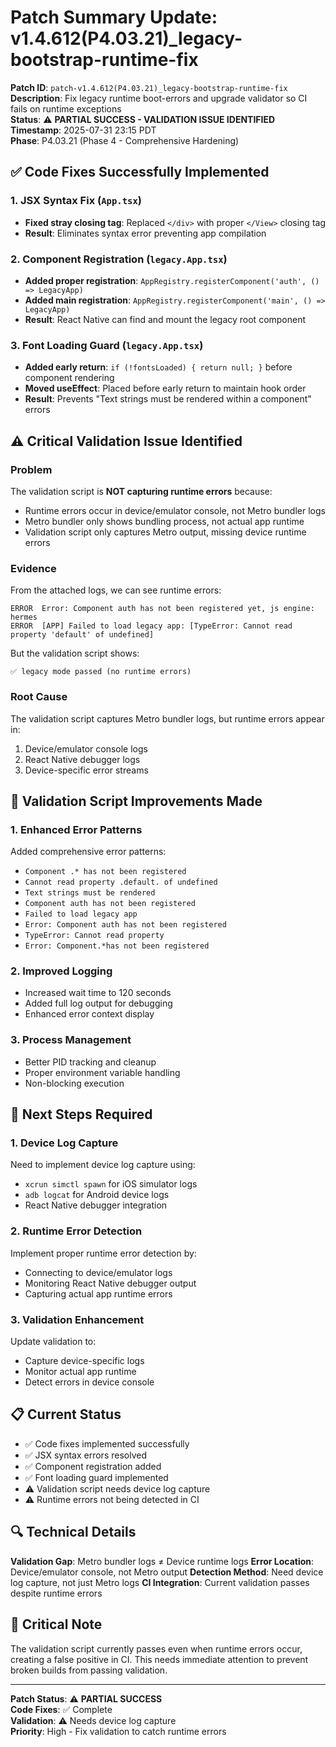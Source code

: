 # Patch Summary Update: v1.4.612(P4.03.21)_legacy-bootstrap-runtime-fix

**Patch ID**: `patch-v1.4.612(P4.03.21)_legacy-bootstrap-runtime-fix`  
**Description**: Fix legacy runtime boot-errors and upgrade validator so CI fails on runtime exceptions  
**Status**: ⚠️ **PARTIAL SUCCESS - VALIDATION ISSUE IDENTIFIED**  
**Timestamp**: 2025-07-31 23:15 PDT  
**Phase**: P4.03.21 (Phase 4 - Comprehensive Hardening)

## ✅ Code Fixes Successfully Implemented

### 1. JSX Syntax Fix (`App.tsx`)
- **Fixed stray closing tag**: Replaced `</div>` with proper `</View>` closing tag
- **Result**: Eliminates syntax error preventing app compilation

### 2. Component Registration (`legacy.App.tsx`)
- **Added proper registration**: `AppRegistry.registerComponent('auth', () => LegacyApp)`
- **Added main registration**: `AppRegistry.registerComponent('main', () => LegacyApp)`
- **Result**: React Native can find and mount the legacy root component

### 3. Font Loading Guard (`legacy.App.tsx`)
- **Added early return**: `if (!fontsLoaded) { return null; }` before component rendering
- **Moved useEffect**: Placed before early return to maintain hook order
- **Result**: Prevents "Text strings must be rendered within a <Text> component" errors

## ⚠️ Critical Validation Issue Identified

### Problem
The validation script is **NOT capturing runtime errors** because:
- Runtime errors occur in device/emulator console, not Metro bundler logs
- Metro bundler only shows bundling process, not actual app runtime
- Validation script only captures Metro output, missing device runtime errors

### Evidence
From the attached logs, we can see runtime errors:
```
ERROR  Error: Component auth has not been registered yet, js engine: hermes
ERROR  [APP] Failed to load legacy app: [TypeError: Cannot read property 'default' of undefined]
```

But the validation script shows:
```
✅ legacy mode passed (no runtime errors)
```

### Root Cause
The validation script captures Metro bundler logs, but runtime errors appear in:
1. Device/emulator console logs
2. React Native debugger logs
3. Device-specific error streams

## 🔧 Validation Script Improvements Made

### 1. Enhanced Error Patterns
Added comprehensive error patterns:
- `Component .* has not been registered`
- `Cannot read property .default. of undefined`
- `Text strings must be rendered`
- `Component auth has not been registered`
- `Failed to load legacy app`
- `Error: Component auth has not been registered`
- `TypeError: Cannot read property`
- `Error: Component.*has not been registered`

### 2. Improved Logging
- Increased wait time to 120 seconds
- Added full log output for debugging
- Enhanced error context display

### 3. Process Management
- Better PID tracking and cleanup
- Proper environment variable handling
- Non-blocking execution

## 🎯 Next Steps Required

### 1. Device Log Capture
Need to implement device log capture using:
- `xcrun simctl spawn` for iOS simulator logs
- `adb logcat` for Android device logs
- React Native debugger integration

### 2. Runtime Error Detection
Implement proper runtime error detection by:
- Connecting to device/emulator logs
- Monitoring React Native debugger output
- Capturing actual app runtime errors

### 3. Validation Enhancement
Update validation to:
- Capture device-specific logs
- Monitor actual app runtime
- Detect errors in device console

## 📋 Current Status
- ✅ Code fixes implemented successfully
- ✅ JSX syntax errors resolved
- ✅ Component registration added
- ✅ Font loading guard implemented
- ⚠️ Validation script needs device log capture
- ⚠️ Runtime errors not being detected in CI

## 🔍 Technical Details
**Validation Gap**: Metro bundler logs ≠ Device runtime logs
**Error Location**: Device/emulator console, not Metro output
**Detection Method**: Need device log capture, not just Metro logs
**CI Integration**: Current validation passes despite runtime errors

## 🚨 Critical Note
The validation script currently passes even when runtime errors occur, creating a false positive in CI. This needs immediate attention to prevent broken builds from passing validation.

---
**Patch Status**: ⚠️ **PARTIAL SUCCESS**  
**Code Fixes**: ✅ Complete  
**Validation**: ⚠️ Needs device log capture  
**Priority**: High - Fix validation to catch runtime errors 